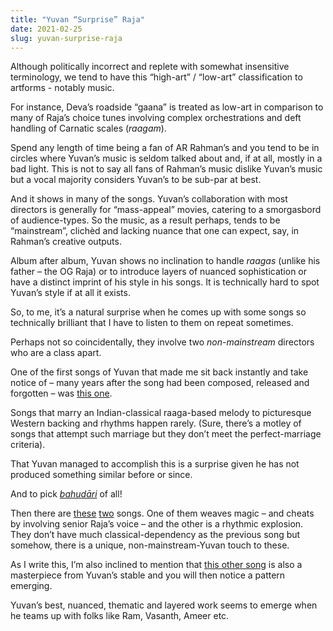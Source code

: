 ```yaml
---
title: "Yuvan “Surprise” Raja"
date: 2021-02-25
slug: yuvan-surprise-raja
---
```

Although politically incorrect and replete with somewhat insensitive terminology, we tend to have this “high-art” / “low-art” classification to artforms - notably music.

For instance, Deva’s roadside “gaana” is treated as low-art in comparison to many of Raja’s choice tunes involving complex orchestrations and deft handling of Carnatic scales (_raagam_).

Spend any length of time being a fan of AR Rahman’s and you tend to be in circles where Yuvan’s music is seldom talked about and, if at all, mostly in a bad light. This is not to say all fans of Rahman’s music dislike Yuvan’s music but a vocal majority considers Yuvan’s to be sub-par at best.

And it shows in many of the songs. Yuvan’s collaboration with most directors is generally for “mass-appeal” movies, catering to a smorgasbord of audience-types. So the music, as a result perhaps, tends to be “mainstream”, clichèd and lacking nuance that one can expect, say, in Rahman’s creative outputs.

Album after album, Yuvan shows no inclination to handle _raagas_ (unlike his father – the OG Raja) or to introduce layers of nuanced sophistication or have a distinct imprint of his style in his songs. It is technically hard to spot Yuvan’s style if at all it exists.

So, to me, it’s a natural surprise when he comes up with some songs so technically brilliant that I have to listen to them on repeat sometimes.

Perhaps not so coincidentally, they involve two _non-mainstream_ directors who are a class apart.

One of the first songs of Yuvan that made me sit back instantly and take notice of – many years after the song had been composed, released and forgotten – was [this one](https://www.youtube.com/watch?v=qfYdskz7YBQ).

Songs that marry an Indian-classical raaga-based melody to picturesque Western backing and rhythms happen rarely. (Sure, there’s a motley of songs that attempt such marriage but they don’t meet the perfect-marriage criteria).

That Yuvan managed to accomplish this is a surprise given he has not produced something similar before or since.

And to pick [_bahudāri_](https://en.wikipedia.org/wiki/Bahudari) of all!

Then there are [these](https://www.youtube.com/watch?v=ZrMuqOJP6Fc) [two](https://www.youtube.com/watch?v=RNrxhbjcFP8) songs. One of them weaves magic – and cheats by involving senior Raja’s voice – and the other is a rhythmic explosion. They don’t have much classical-dependency as the previous song but somehow, there is a unique, non-mainstream-Yuvan touch to these.

As I write this, I’m also inclined to mention that [this other song](https://www.youtube.com/watch?v=MKZ4wa4fROM) is also a masterpiece from Yuvan’s stable and you will then notice a pattern emerging.

Yuvan’s best, nuanced, thematic and layered work seems to emerge when he teams up with folks like Ram, Vasanth, Ameer etc.